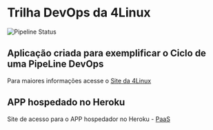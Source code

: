 # Trilha DevOps da 4Linux

![Pipeline Status](https://github.com/marianamorim/DevOpsLab-HelloWorld/actions/workflows/pipeline.yml/badge.svg) 

## Aplicação criada para exemplificar o Ciclo de uma PipeLine DevOps

Para maiores informações acesse o [Site da 4Linux](https://www.4linux.com.br/cursos/devops)

## APP hospedado no Heroku

Site de acesso para o APP hospedador no Heroku - [PaaS](https://devops-marianaamorim.herokuapp.com)
